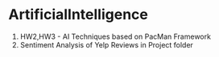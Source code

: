 # ArtificialIntelligence

1. HW2,HW3 - AI Techniques based on PacMan Framework   
2. Sentiment Analysis of Yelp Reviews in Project folder
